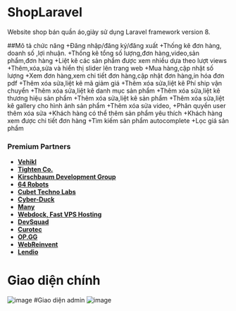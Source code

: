 # ShopLaravel
Website shop bán quần áo,giày sử dụng  Laravel framework version 8.


##Mô tả chức năng
+Đăng nhập/đăng ký/đăng xuất
+Thống kê đơn hàng, doanh số ,lợi nhuận.
+Thống kê tổng số lượng,đơn hàng,video,sản phẩm,đơn hàng
+Liệt kê các sản phẩm được xem nhiều dựa theo lượt views
+Thêm,xóa,sửa và hiển thị slider lên trang web
+Mua hàng,cập nhật số lượng
+Xem đơn hàng,xem chi tiết đơn hàng,cập nhật đơn hàng,in hóa đơn pdf
+Thêm xóa sửa,liệt kê mã giảm giá
+Thêm xóa sửa,liệt kê Phí ship vận chuyển
+Thêm xóa sửa,liệt kê danh mục sản phẩm
+Thêm xóa sửa,liệt kê thương hiệu sản phẩm
+Thêm xóa sửa,liệt kê sản phẩm
+Thêm xóa sửa,liệt kê gallery cho hình ảnh sản phẩm
+Thêm xóa sửa video,
+Phân quyền user thêm xóa sửa 
+Khách hàng có thể thêm sản phẩm yêu thích
+Khách hàng xem được chi tiết đơn hàng
+Tìm kiếm sản phẩm autocomplete
+Lọc giá sản phẩm

### Premium Partners

- **[Vehikl](https://vehikl.com/)**
- **[Tighten Co.](https://tighten.co)**
- **[Kirschbaum Development Group](https://kirschbaumdevelopment.com)**
- **[64 Robots](https://64robots.com)**
- **[Cubet Techno Labs](https://cubettech.com)**
- **[Cyber-Duck](https://cyber-duck.co.uk)**
- **[Many](https://www.many.co.uk)**
- **[Webdock, Fast VPS Hosting](https://www.webdock.io/en)**
- **[DevSquad](https://devsquad.com)**
- **[Curotec](https://www.curotec.com/services/technologies/laravel/)**
- **[OP.GG](https://op.gg)**
- **[WebReinvent](https://webreinvent.com/?utm_source=laravel&utm_medium=github&utm_campaign=patreon-sponsors)**
- **[Lendio](https://lendio.com)**


# Giao diện chính
![image](https://user-images.githubusercontent.com/108797023/177527800-75c6effe-e1b7-4767-b907-3d6b96027d0d.png)
#Giao diện admin
![image](https://user-images.githubusercontent.com/108797023/177527894-0eb50cc9-e5b4-455e-b4b0-b50803a142aa.png)
